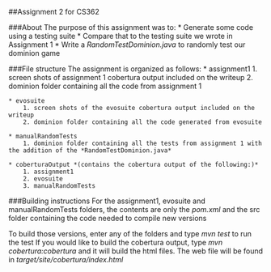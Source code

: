 ##Assignment 2 for CS362

###About
The purpose of this assignment was to:
    * Generate some code using a testing suite
    * Compare that to the testing suite we wrote in Assignment 1
    * Write a *RandomTestDominion.java* to randomly test our dominion game

###File structure
The assignment is organized as follows:
    * assignment1
        1. screen shots of assignment 1 cobertura output included on the writeup
        2. dominion folder containing all the code from assignment 1

    * evosuite
        1. screen shots of the evosuite cobertura output included on the writeup
        2. dominion folder containing all the code generated from evosuite

    * manualRandomTests
        1. dominion folder containing all the tests from assignment 1 with the addition of the *RandomTestDominion.java*

    * coberturaOutput *(contains the cobertura output of the following:)*
        1. assignment1
        2. evosuite
        3. manualRandomTests

###Building instructions
For the assignment1, evosuite and manualRandomTests folders, the contents are only the *pom.xml* and the src folder containing the code needed to compile new versions

To build those versions, enter any of the folders and type *mvn test* to run the test
If you would like to build the cobertura output, type *mvn cobertura:cobertura* and it will build the html files. The web file will be found in *target/site/cobertura/index.html*
